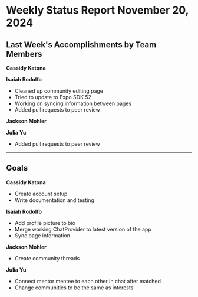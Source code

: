 # Weekly Status Report November 20, 2024

## Last Week's Accomplishments by Team Members

**Cassidy Katona**

**Isaiah Rodolfo**

- Cleaned up community editing page
- Tried to update to Expo SDK 52
- Working on syncing information between pages
- Added pull requests to peer review

**Jackson Mohler**

**Julia Yu**

- Added pull requests to peer review

---

## Goals

**Cassidy Katona**

- Create account setup
- Write documentation and testing

**Isaiah Rodolfo**

- Add profile picture to bio
- Merge working ChatProvider to latest version of the app
- Sync page information

**Jackson Mohler**

- Create community threads

**Julia Yu**

- Connect mentor mentee to each other in chat after matched
- Change communities to be the same as interests
